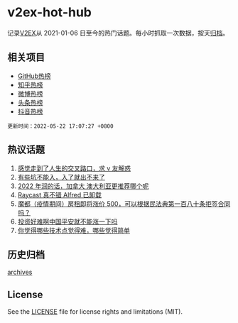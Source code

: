 # v2ex-hot-hub

 记录[V2EX](https://www.v2ex.com/)从 2021-01-06 日至今的热门话题。每小时抓取一次数据，按天[归档](archives)。
 
 ## 相关项目

- [GitHub热榜](https://github.com/lonnyzhang423/github-hot-hub)
- [知乎热榜](https://github.com/lonnyzhang423/zhihu-hot-hub)
- [微博热榜](https://github.com/lonnyzhang423/weibo-hot-hub)
- [头条热榜](https://github.com/lonnyzhang423/toutiao-hot-hub)
- [抖音热榜](https://github.com/lonnyzhang423/douyin-hot-hub)


 `更新时间：2022-05-22 17:07:27 +0800`

## 热议话题

1. [感觉走到了人生的交叉路口，求 v 友解惑](https://www.v2ex.com/t/854358)
1. [有些坑不能入，入了就出不来了](https://www.v2ex.com/t/854427)
1. [2022 年润的话，加拿大 澳大利亚更推荐哪个呢](https://www.v2ex.com/t/854432)
1. [Raycast 真不错 Alfred 已卸载](https://www.v2ex.com/t/854364)
1. [魔都（疫情期间）房租即将涨价 500，可以根据民法典第一百八十条拒签合同吗？](https://www.v2ex.com/t/854385)
1. [投资好难啊中国平安就不能涨一下吗](https://www.v2ex.com/t/854449)
1. [你觉得哪些技术点觉得难，哪些觉得简单](https://www.v2ex.com/t/854363)

## 历史归档

[archives](archives)

## License

See the [LICENSE](LICENSE) file for license rights and limitations (MIT).
